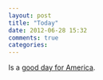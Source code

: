```yaml
---
layout: post
title: "Today"
date: 2012-06-28 15:32
comments: true
categories: 
---
```

Is a [good day for America](http://www.theatlantic.com/business/archive/2012/06/the-health-care-decision-explained-in-1-paragraph-on-scotusblog/259097/).
